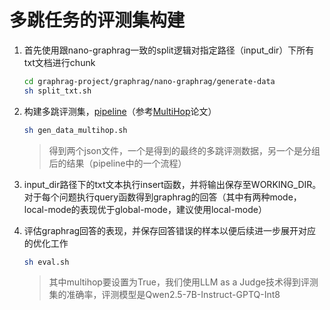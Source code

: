 # 多跳任务的评测集构建
1. 首先使用跟nano-graphrag一致的split逻辑对指定路径（input_dir）下所有txt文档进行chunk
    ```bash
    cd graphrag-project/graphrag/nano-graphrag/generate-data
    sh split_txt.sh
    ```
    
2. 构建多跳评测集，[pipeline](./image)（参考[MultiHop](https://arxiv.org/abs/2401.15391)论文）
    ```bash
    sh gen_data_multihop.sh
    ```
    > 得到两个json文件，一个是得到的最终的多跳评测数据，另一个是分组后的结果（pipeline中的一个流程）

3. input_dir路径下的txt文本执行insert函数，并将输出保存至WORKING_DIR。对于每个问题执行query函数得到graphrag的回答（其中有两种mode，local-mode的表现优于global-mode，建议使用local-mode）

4. 评估graphrag回答的表现，并保存回答错误的样本以便后续进一步展开对应的优化工作
    ```bash
    sh eval.sh
    ```
    > 其中multihop要设置为True，我们使用LLM as a Judge技术得到评测集的准确率，评测模型是Qwen2.5-7B-Instruct-GPTQ-Int8
